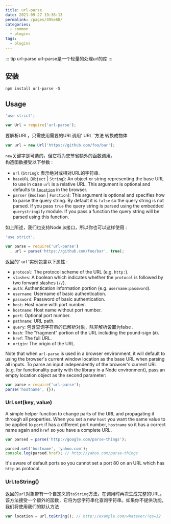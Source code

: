 ```yaml
---
title: url-parse
date: 2021-09-27 19:38:13
permalink: /pages/495e88/
categories:
  - common
  - plugins
tags:
  - plugins
---
```


::: tip url-parse
url-parse是一个轻量的处理url的库
:::

## 安装

```
npm install url-parse -S
```

## Usage


```js
'use strict';

var Url = require('url-parse');
```

要解析URL，只需使用需要的URL调用' URL '方法  转换成物体  

```js
var url = new Url('https://github.com/foo/bar');
```

`new`关键字是可选的，但它将为您节省额外的函数调用。 
<br>构造函数接受以下参数 :

- `url` (`String`): 表示绝对或相对URL的字符串.
- `baseURL` (`Object` | `String`): An object or string representing
  the base URL to use in case `url` is a relative URL. This argument is
  optional and defaults to [`location`](https://developer.mozilla.org/en-US/docs/Web/API/Location)
  in the browser.
- `parser` (`Boolean` | `Function`): This argument is optional and specifies
  how to parse the query string. By default it is `false` so the query string
  is not parsed. If you pass `true` the query string is parsed using the
  embedded `querystringify` module. If you pass a function the query string
  will be parsed using this function.

如上所述，我们也支持Node.js接口，所以你也可以这样使用 :

```js
'use strict';

var parse = require('url-parse')
  , url = parse('https://github.com/foo/bar', true);
```

返回的' url '实例包含以下属性  :

- `protocol`: The protocol scheme of the URL (e.g. `http:`).
- `slashes`: A boolean which indicates whether the `protocol` is followed by two
  forward slashes (`//`).
- `auth`: Authentication information portion (e.g. `username:password`).
- `username`: Username of basic authentication.
- `password`: Password of basic authentication.
- `host`: Host name with port number.
- `hostname`: Host name without port number.
- `port`: Optional port number.
- `pathname`: URL path.
- `query`: 包含查询字符串的已解析对象，除非解析设置为false  .
- `hash`: The "fragment" portion of the URL including the pound-sign (`#`).
- `href`: The full URL.
- `origin`: The origin of the URL.

Note that when `url-parse` is used in a browser environment, it will default to
using the browser's current window location as the base URL when parsing all
inputs. To parse an input independently of the browser's current URL (e.g. for
functionality parity with the library in a Node environment), pass an empty
location object as the second parameter:

```js
var parse = require('url-parse');
parse('hostname', {});
```

### Url.set(key, value)

A simple helper function to change parts of the URL and propagating it through
all properties. When you set a new `host` you want the same value to be applied
to `port` if has a different port number, `hostname` so it has a correct name
again and `href` so you have a complete URL.

```js
var parsed = parse('http://google.com/parse-things');

parsed.set('hostname', 'yahoo.com');
console.log(parsed.href); // http://yahoo.com/parse-things
```

It's aware of default ports so you cannot set a port 80 on an URL which has
`http` as protocol.

### Url.toString()

返回的`url`对象带有一个自定义的`toString`方法，在调用时再次生成完整的URL。该方法接受一个额外的函数，它将为您字符串化查询字符串。如果你不提供功能，我们将使用我们的默认方法

```js
var location = url.toString(); // http://example.com/whatever/?qs=32
```


